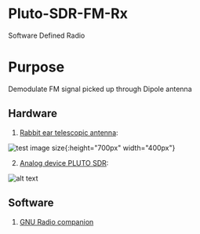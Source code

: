 # Pluto-SDR-FM-Rx
Software Defined Radio

# Purpose

Demodulate FM signal picked up through Dipole antenna

## Hardware 
1. [Rabbit ear telescopic antenna](https://www.amazon.com/Behind-Indoor-Replacement-Antenna-Extension/dp/B07KMF3SSG/ref=sr_1_8?dchild=1&keywords=rabbit+ear+antenna&qid=1586538911&sr=8-8):

![test image size](https://i.pinimg.com/736x/68/62/d1/6862d1e6e541db3c6d2559778989b7e2.jpg){:height="700px" width="400px"}


2. [Analog device PLUTO SDR](https://www.analog.com/en/design-center/evaluation-hardware-and-software/evaluation-boards-kits/adalm-pluto.html):

![alt text][SDR]

[SDR]: https://www.analog.com/-/media/analog/en/evaluation-board-images/images/adalm-pluto-web.gif?la=en&h=270&thn=1&hash=AC178C96A25ABD5C1234C238DCC75145 "SDR used"

## Software 

1. [GNU Radio companion](https://wiki.gnuradio.org/index.php/Main_Page)


